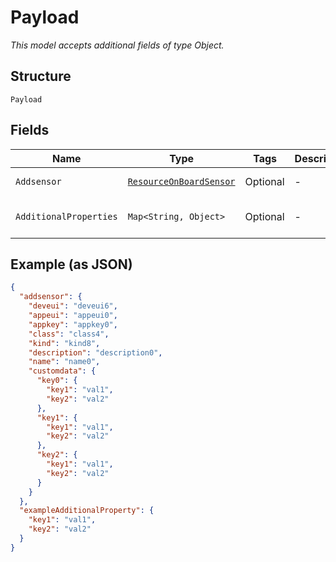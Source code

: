
# Payload

*This model accepts additional fields of type Object.*

## Structure

`Payload`

## Fields

| Name | Type | Tags | Description | Getter | Setter |
|  --- | --- | --- | --- | --- | --- |
| `Addsensor` | [`ResourceOnBoardSensor`](../../doc/models/resource-on-board-sensor.md) | Optional | - | ResourceOnBoardSensor getAddsensor() | setAddsensor(ResourceOnBoardSensor addsensor) |
| `AdditionalProperties` | `Map<String, Object>` | Optional | - | Object getAdditionalProperty(String key) | additionalProperty(String key, Object value) |

## Example (as JSON)

```json
{
  "addsensor": {
    "deveui": "deveui6",
    "appeui": "appeui0",
    "appkey": "appkey0",
    "class": "class4",
    "kind": "kind8",
    "description": "description0",
    "name": "name0",
    "customdata": {
      "key0": {
        "key1": "val1",
        "key2": "val2"
      },
      "key1": {
        "key1": "val1",
        "key2": "val2"
      },
      "key2": {
        "key1": "val1",
        "key2": "val2"
      }
    }
  },
  "exampleAdditionalProperty": {
    "key1": "val1",
    "key2": "val2"
  }
}
```

